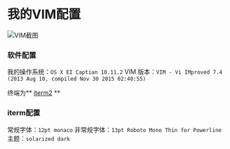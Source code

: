 # 我的VIM配置

![VIM截图](http://7xpnrs.com1.z0.glb.clouddn.com/zey-githubvim.png)

### 软件配置
我的操作系统：```OS X EI Captian 10.11.2```
VIM 版本：```VIM - Vi IMproved 7.4 (2013 Aug 10, compiled Nov 30 2015 02:40:55)```

终端为** [iterm2](http://www.iterm2.com) **

### iterm配置
常规字体：```12pt monaco```
非常规字体：```13pt Roboto Mono Thin for Powerline```
主题：```solarized dark```


